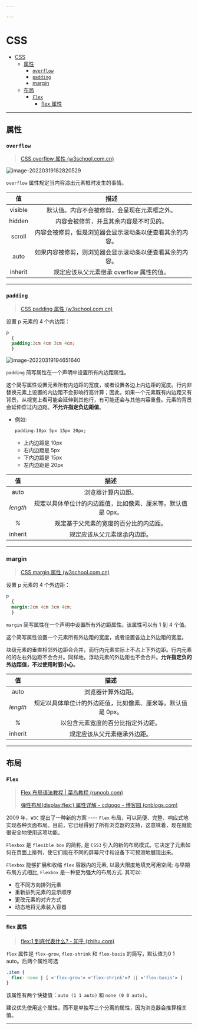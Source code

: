 ```yaml
---

---
```


# CSS

- [CSS](#css)
  - [属性](#属性)
    - [`overflow`](#overflow)
    - [`padding`](#padding)
    - [margin](#margin)
  - [布局](#布局)
    - [`Flex`](#flex)
      - [flex 属性](#flex-属性)


---

## 属性

### `overflow`

> [CSS overflow 属性 (w3school.com.cn)](https://www.w3school.com.cn/cssref/pr_pos_overflow.asp)

![image-20220319182820529](http://cdn.ayusummer233.top/img/202203191828656.png)

`overflow` 属性规定当内容溢出元素框时发生的事情。

|   值    |                           描述                           |
| :-----: | :------------------------------------------------------: |
| visible |       默认值。内容不会被修剪，会呈现在元素框之外。       |
| hidden  |          内容会被修剪，并且其余内容是不可见的。          |
| scroll  | 内容会被修剪，但是浏览器会显示滚动条以便查看其余的内容。 |
|  auto   | 如果内容被修剪，则浏览器会显示滚动条以便查看其余的内容。 |
| inherit |         规定应该从父元素继承 overflow 属性的值。         |

---

### `padding`

> [CSS padding 属性 (w3school.com.cn)](https://www.w3school.com.cn/cssref/pr_padding.asp)

设置 p 元素的 4 个内边距：

```css
p
  {
  padding:2cm 4cm 3cm 4cm;
  }
```

![image-20220319194651640](http://cdn.ayusummer233.top/img/202203191946789.png)

`padding` 简写属性在一个声明中设置所有内边距属性。

这个简写属性设置元素所有内边距的宽度，或者设置各边上内边距的宽度。行内非替换元素上设置的内边距不会影响行高计算；因此，如果一个元素既有内边距又有背景，从视觉上看可能会延伸到其他行，有可能还会与其他内容重叠。元素的背景会延伸穿过内边距。**不允许指定负边距值**。

- 例如:

  ```css
  padding:10px 5px 15px 20px;
  ```

  - 上内边距是 10px
  - 右内边距是 5px
  - 下内边距是 15px
  - 左内边距是 20px

|    值    |                             描述                             |
| :------: | :----------------------------------------------------------: |
|   auto   |                      浏览器计算内边距。                      |
| *length* | 规定以具体单位计的内边距值，比如像素、厘米等。默认值是 0px。 |
|   *%*    |            规定基于父元素的宽度的百分比的内边距。            |
| inherit  |                 规定应该从父元素继承内边距。                 |

---

### margin

> [CSS margin 属性 (w3school.com.cn)](https://www.w3school.com.cn/cssref/pr_margin.asp)

设置 p 元素的 4 个外边距：

```css
p
  {
  margin:2cm 4cm 3cm 4cm;
  }
```

`margin` 简写属性在一个声明中设置所有外边距属性。该属性可以有 1 到 4 个值。

这个简写属性设置一个元素所有外边距的宽度，或者设置各边上外边距的宽度。

块级元素的垂直相邻外边距会合并，而行内元素实际上不占上下外边距。行内元素的的左右外边距不会合并。同样地，浮动元素的外边距也不会合并。**允许指定负的外边距值，不过使用时要小心**。

|    值    |                             描述                             |
| :------: | :----------------------------------------------------------: |
|   auto   |                      浏览器计算外边距。                      |
| *length* | 规定以具体单位计的外边距值，比如像素、厘米等。默认值是 0px。 |
|   *%*    |              以包含元素宽度的百分比指定外边距。              |
| inherit  |                 规定应该从父元素继承外边距。                 |

---

## 布局

### `Flex`

> [Flex 布局语法教程 | 菜鸟教程 (runoob.com)](https://www.runoob.com/w3cnote/flex-grammar.html)
>
> [弹性布局(display:flex;) 属性详解 - cdgogo - 博客园 (cnblogs.com)](https://www.cnblogs.com/hellocd/p/10443237.html)

2009 年，`W3C` 提出了一种新的方案 ---- `Flex` 布局，可以简便、完整、响应式地实现各种页面布局。目前，它已经得到了所有浏览器的支持，这意味着，现在就能很安全地使用这项功能。

`Flexbox` 是 `flexible box` 的简称, 是 `CSS3` 引入的新的布局模式。它决定了元素如何在页面上排列，使它们能在不同的屏幕尺寸和设备下可预测地展现出来。

`Flexbox` 能够扩展和收缩 `flex` 容器内的元素, 以最大限度地填充可用空间; 与早期布局方式相比, `Flexbox` 是一种更为强大的布局方式. 其可以:

- 在不同方向排列元素
- 重新排列元素的显示顺序
- 更改元素的对齐方式
- 动态地将元素装入容器

---

#### flex 属性

> [flex:1 到底代表什么? - 知乎 (zhihu.com)](https://zhuanlan.zhihu.com/p/136223806)

`flex` 属性是 `flex-grow`, `flex-shrink` 和 `flex-basis` 的简写，默认值为0 1 auto。后两个属性可选

```css
.item {
  flex: none | [ <'flex-grow'> <'flex-shrink'>? || <'flex-basis'> ]
}
```

该属性有两个快捷值：`auto (1 1 auto)` 和  `none (0 0 auto)`。

建议优先使用这个属性，而不是单独写三个分离的属性，因为浏览器会推算相关值。

---
